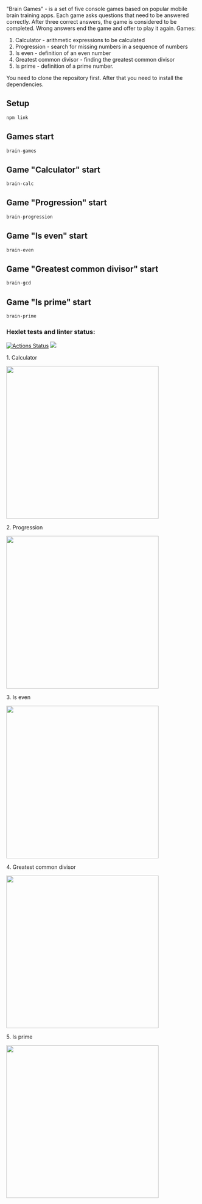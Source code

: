 "Brain Games" - is a set of five console games based on popular mobile brain training apps. Each game asks questions that need to be answered correctly. After three correct answers, the game is considered to be completed. Wrong answers end the game and offer to play it again. Games:

1. Calculator - arithmetic expressions to be calculated
2. Progression - search for missing numbers in a sequence of numbers
3. Is even - definition of an even number
4. Greatest common divisor - finding the greatest common divisor
5. Is prime - definition of a prime number.

You need to clone the repository first. After that you need to install the dependencies.

## Setup

```bash
npm link
```

## Games start

```bash
brain-games
```

## Game "Calculator" start

```bash
brain-calc
```

## Game "Progression" start

```bash
brain-progression
```
## Game "Is even" start

```bash
brain-even
```

## Game "Greatest common divisor" start

```bash
brain-gcd
```

## Game "Is prime" start

```bash
brain-prime
```

### Hexlet tests and linter status:

[![Actions Status](https://github.com/hitriylis/frontend-project-44/workflows/hexlet-check/badge.svg)](https://github.com/hitriylis/frontend-project-44/actions)
<a href="https://codeclimate.com/github/hitriylis/frontend-project-44/maintainability"><img src="https://api.codeclimate.com/v1/badges/320f96eaddfa762cf289/maintainability" /></a>

<p>1. Calculator</p>
<a href="https://asciinema.org/a/558181"><img src="https://asciinema.org/a/558181.png" width="400"/></a>

<p>2. Progression</p>
<a href="https://asciinema.org/a/559436"><img src="https://asciinema.org/a/559436.png" width="400"/></a>

<p>3. Is even</p>
<a href="https://asciinema.org/a/563494"><img src="https://asciinema.org/a/563494.png" width="400"/></a>

<p>4. Greatest common divisor</p>
<a href="https://asciinema.org/a/558210"><img src="https://asciinema.org/a/558210.png" width="400"/></a>

<p>5. Is prime</p>
<a href="https://asciinema.org/a/559702"><img src="https://asciinema.org/a/559702.png" width="400"/></a>